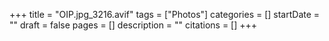 +++
title = "OIP.jpg_3216.avif"
tags = ["Photos"]
categories = []
startDate = ""
draft = false
pages = []
description = ""
citations = []
+++
